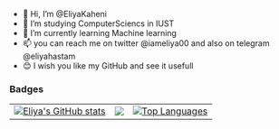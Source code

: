 - 👋 Hi, I’m @EliyaKaheni
- 👀 I’m studying ComputerSciencs in IUST
- 🌱 I’m currently learning Machine learning
- 📫 you can reach me on twitter @iameliya00 and also on telegram @eliyahastam
- 😊 I wish you like my GitHub and see it usefull
<!---
EliyaKaheni/EliyaKaheni is a ✨ special ✨ repository because its `README.md` (this file) appears on your GitHub profile.
You can click the Preview link to take a look at your changes.
--->

### Badges

| | | |
|:-------------------------:|:-------------------------:|:-------------------------:|
|<a href="http://www.github.com/EliyaKaheni"><img src="https://github-readme-stats.vercel.app/api?username=EliyaKaheni&show_icons=true&hide=&count_private=true&title_color=0891b2&text_color=ffffff&icon_color=0891b2&bg_color=1c1917&hide_border=true&show_icons=true" alt="Eliya's GitHub stats" /></a>|<a href="http://www.github.com/EliyaKaheni"><img src="https://github-readme-streak-stats.herokuapp.com/?user=EliyaKaheni&stroke=ffffff&background=1c1917&ring=0891b2&fire=0891b2&currStreakNum=ffffff&currStreakLabel=0891b2&sideNums=ffffff&sideLabels=ffffff&dates=ffffff&hide_border=true" /></a>|<a href="https://github.com/EliyaKaheni" align="left"><img src="https://github-readme-stats.vercel.app/api/top-langs/?username=EliyaKaheni&langs_count=10&title_color=0891b2&text_color=ffffff&icon_color=0891b2&bg_color=1c1917&hide_border=true&locale=en&custom_title=Top%20%Languages" alt="Top Languages" /></a>|
